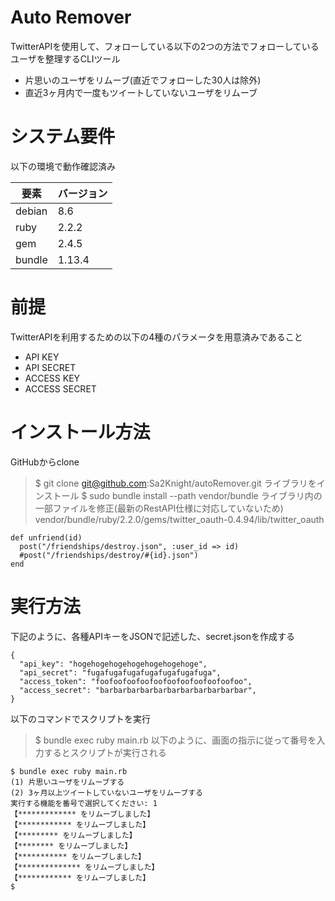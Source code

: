 # Auto Remover
TwitterAPIを使用して、フォローしている以下の2つの方法でフォローしているユーザを整理するCLIツール
* 片思いのユーザをリムーブ(直近でフォローした30人は除外)
* 直近3ヶ月内で一度もツイートしていないユーザをリムーブ
# システム要件
以下の環境で動作確認済み

|要素|バージョン|
|----|--------|
|debian|8.6|
|ruby|2.2.2|
|gem|2.4.5|
|bundle|1.13.4|

# 前提
TwitterAPIを利用するための以下の4種のパラメータを用意済みであること
* API KEY
* API SECRET
* ACCESS KEY
* ACCESS SECRET

# インストール方法
GitHubからclone
> $ git clone git@github.com:Sa2Knight/autoRemover.git
ライブラリをインストール
> $ sudo bundle install --path vendor/bundle
ライブラリ内の一部ファイルを修正(最新のRestAPI仕様に対応していないため)
vendor/bundle/ruby/2.2.0/gems/twitter_oauth-0.4.94/lib/twitter_oauth
```
def unfriend(id)
  post("/friendships/destroy.json", :user_id => id)
  #post("/friendships/destroy/#{id}.json")
end
```

# 実行方法
下記のように、各種APIキーをJSONで記述した、secret.jsonを作成する
```
{
  "api_key": "hogehogehogehogehogehogehoge",
  "api_secret": "fugafugafugafugafugafugafuga",
  "access_token": "foofoofoofoofoofoofoofoofoofoofoo",
  "access_secret": "barbarbarbarbarbarbarbarbarbarbar",
}
```
以下のコマンドでスクリプトを実行
> $ bundle exec ruby main.rb
以下のように、画面の指示に従って番号を入力するとスクリプトが実行される
```
$ bundle exec ruby main.rb
(1) 片思いユーザをリムーブする
(2) 3ヶ月以上ツイートしていないユーザをリムーブする
実行する機能を番号で選択してください: 1
【************* をリムーブしました】
【************ をリムーブしました】
【********* をリムーブしました】
【******** をリムーブしました】
【*********** をリムーブしました】
【************** をリムーブしました】
【************ をリムーブしました】
$
```
